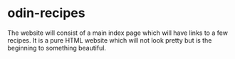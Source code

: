 # odin-recipes

The website will consist of a main index page which will have links to a few recipes.
It is a pure HTML website which will not look pretty but is the beginning to something beautiful.